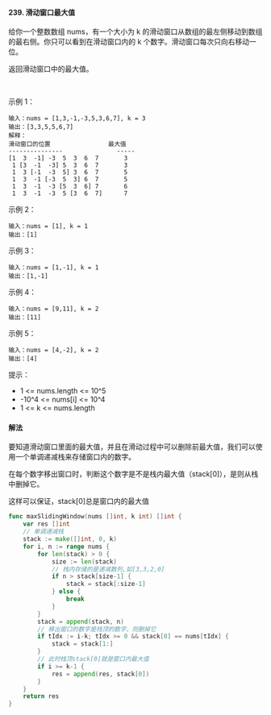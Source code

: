 #### 239. 滑动窗口最大值
给你一个整数数组 nums，有一个大小为 k 的滑动窗口从数组的最左侧移动到数组的最右侧。你只可以看到在滑动窗口内的 k 个数字。滑动窗口每次只向右移动一位。

返回滑动窗口中的最大值。

 

示例 1：
```
输入：nums = [1,3,-1,-3,5,3,6,7], k = 3
输出：[3,3,5,5,6,7]
解释：
滑动窗口的位置                最大值
---------------               -----
[1  3  -1] -3  5  3  6  7       3
 1 [3  -1  -3] 5  3  6  7       3
 1  3 [-1  -3  5] 3  6  7       5
 1  3  -1 [-3  5  3] 6  7       5
 1  3  -1  -3 [5  3  6] 7       6
 1  3  -1  -3  5 [3  6  7]      7
```
示例 2：
```
输入：nums = [1], k = 1
输出：[1]
```
示例 3：
```
输入：nums = [1,-1], k = 1
输出：[1,-1]
```
示例 4：
```
输入：nums = [9,11], k = 2
输出：[11]
```
示例 5：
```
输入：nums = [4,-2], k = 2
输出：[4]
```

提示：

- 1 <= nums.length <= 10^5
- -10^4 <= nums[i] <= 10^4
- 1 <= k <= nums.length

#### 解法
要知道滑动窗口里面的最大值，并且在滑动过程中可以删除前最大值，我们可以使用一个单调递减栈来存储窗口内的数字。

在每个数字移出窗口时，判断这个数字是不是栈内最大值（stack[0]），是则从栈中删掉它。

这样可以保证，stack[0]总是窗口内的最大值
```go
func maxSlidingWindow(nums []int, k int) []int {
    var res []int
    // 单调递减栈
    stack := make([]int, 0, k)
    for i, n := range nums {
        for len(stack) > 0 {
            size := len(stack)
            // 栈内存储的是递减数列,如[3,3,2,0]
            if n > stack[size-1] {
                stack = stack[:size-1]
            } else {
                break
            }
        }
        stack = append(stack, n)
        // 移出窗口的数字是栈顶的数字，则删掉它
        if tIdx := i-k; tIdx >= 0 && stack[0] == nums[tIdx] {
            stack = stack[1:]
        }
        // 此时栈顶stack[0]就是窗口内最大值
        if i >= k-1 {
            res = append(res, stack[0])
        }
    }
    return res
}
```
